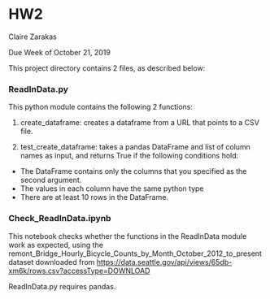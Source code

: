# HW2
Claire Zarakas

Due Week of October 21, 2019

This project directory contains 2 files, as described below:

### ReadInData.py

This python module contains the following 2 functions:

1. create_dataframe: creates a dataframe from a URL that points to a CSV file.

1. test_create_dataframe: takes a pandas DataFrame and list of column names as input, and returns True if the following conditions hold:

  - The DataFrame contains only the columns that you specified as the second argument.
  - The values in each column have the same python type
  - There are at least 10 rows in the DataFrame.

### Check_ReadInData.ipynb
This notebook checks whether the functions in the ReadInData module work as expected, using the remont_Bridge_Hourly_Bicycle_Counts_by_Month_October_2012_to_present dataset downloaded from https://data.seattle.gov/api/views/65db-xm6k/rows.csv?accessType=DOWNLOAD

ReadInData.py requires pandas.

